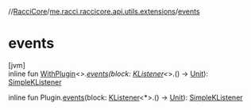 //[RacciCore](../../index.md)/[me.racci.raccicore.api.utils.extensions](index.md)/[events](events.md)

# events

[jvm]\
inline fun [WithPlugin](-with-plugin/index.md)&lt;*&gt;.[events](events.md)(block: [KListener](-k-listener/index.md)&lt;*&gt;.() -&gt; [Unit](https://kotlinlang.org/api/latest/jvm/stdlib/kotlin/-unit/index.html)): [SimpleKListener](-simple-k-listener/index.md)

inline fun Plugin.[events](events.md)(block: [KListener](-k-listener/index.md)&lt;*&gt;.() -&gt; [Unit](https://kotlinlang.org/api/latest/jvm/stdlib/kotlin/-unit/index.html)): [SimpleKListener](-simple-k-listener/index.md)
